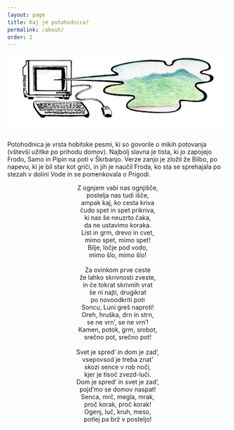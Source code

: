 ```yaml
---
layout: page
title: Kaj je potohodnica?
permalink: /about/
order: 2
---
```


![prikazna.png](/assets/prikazna.png)

Potohodnica je vrsta hobitske pesmi, ki so govorile o mikih potovanja (vštevši užitke po prihodu domov). Najbolj slavna je tista, ki jo zapojejo Frodo, Samo in Pipin na poti v Škrbanjo. Verze zanjo je zložil že Bilbo, po napevu, ki je bil star kot griči, in jih je naučil Froda, ko sta se sprehajala po stezah v dolini Vode in se pomenkovala o Prigodi.

<p style="text-align: center;">
Z ognjem vabi nas ognjišče, <br/>
postelja nas tudi išče, <br/>
ampak kaj, ko cesta kriva <br/>
čudo spet in spet prikriva, <br/>
ki nas še neuzrto čaka, <br/>
da ne ustavimo koraka. <br/>
List in grm, drevo in cvet, <br/>
mimo spet, mimo spet! <br/>
Bilje, ločje pod vodo, <br/>
mimo šlo, mimo šlo!
<br/><br/>
Za ovinkom prve ceste <br/>
že lahko skrivnosti zveste, <br/>
in če tokrat skrivnih vrat <br/>
še ni najti, drugikrat <br/>
po novoodkriti poti <br/>
Soncu, Luni greš naproti! <br/>
Oreh, hruška, drn in strn, <br/>
se ne vrn’, se ne vrn’! <br/>
Kamen, potok, grm, srobot, <br/>
srečno pot, srečno pot! 
<br/><br/>
Svet je spred’ in dom je zad’, <br/>
vsepovsod je treba znat’ <br/>
skozi sence v rob noči, <br/>
kjer je tisoč zvezd-luči. <br/>
Dom je spred’ in svet je zad’, <br/>
pojd’mo se domov naspat! <br/>
Senca, mrč, megla, mrak, <br/>
proč korak, proč korak! <br/>
Ogenj, luč, kruh, meso, <br/>
potlej pa brž v posteljo!
</p>